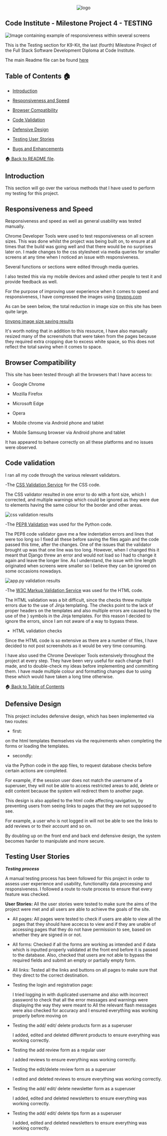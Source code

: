 <p align="center">
  <img src="/static/readme/logo.png" 
alt="logo"/>
</p>

## Code Institute - Milestone Project 4 - TESTING

![Image containing example of responsiveness within several screens](/static/readme/responsive.png)

This is the Testing section for K9-Kit, the last (fourth) Milestone Project of the Full Stack Software Development Diploma at Code Institute.


The main Readme file can be found [here](https://github.com/maxnyla/K9Kit#readme)



## Table of Contents :house: <a name="home"></a>

- [Introduction](#introduction)

- [Responsiveness and Speed](#responsiveness)

- [Browser Compatibility](#browsercomp)

- [Code Validation](#codeval)

- [Defensive Design](#defensived)

- [Testing User Stories](#testing)

-  [Bugs and Enhancements](#bugs)



:house:[ Back to README file](README.md).



## Introduction <a name="introduction"></a>

This section will go over the various methods that I have used to perform my testing for this project.



## Responsiveness and Speed<a name="responsiveness"></a>

Responsiveness and speed as well as general usability was tested manually.

Chrome Developer Tools were used to test responsiveness on all screen sizes. This was done whilst the project was being built on, 
to ensure at all times that the build was going well and that there would be no surprises later on. I made changes to the css stylesheet
via media queries for smaller screens at any time when I noticed an issue with responsiveness.

Several functions or sections were edited through media queries.

I also tested this via my mobile devices and asked other people to test it and provide feedback as well.

For the purpose of improving user experience when it comes to speed and responsiveness, I have compressed the images using [tinypng.com](https://tinypng.com/) 

As can be seen below, the total reduction in image size on this site has been quite large.


[tinypng image size saving results](https://github.com/maxnyla/k9kit/tree/master/static/readme/speed)


It's worth noting that in addition to this resource, I have also manually resized many of the screenshots that were taken from the pages because they required extra cropping due to excess 
white space, so this does not reflect the total saving when it comes to space.


## Browser Compatibility <a name="browsercomp"></a>

This site has been tested through all the browsers that I have access to:

- Google Chrome

- Mozilla Firefox

- Microsoft Edge

- Opera

- Mobile chrome via Android phone and tablet

- Mobile Samsung browser via Android phone and tablet


It has appeared to behave correctly on all these platforms and no issues were observed.



## Code validation <a name="codeval"></a>

I ran all my code through the various relevant validators.

-The [CSS Validation Service](https://jigsaw.w3.org/css-validator) for the CSS code.


The CSS validator resulted in one error to do with a font size, which I corrected, and multiple warnings which could be ignored as they were due to elements having the same colour for the border and other areas.


![css validation results](/static/readme/validation/css_val.png)



-The [PEP8 Validation](http://pep8online.com/) was used for the Python code.

The PEP8 code validator gave me a few indentation errors and lines that were too long so I fixed all these before saving the files again and the code passed 
this time, after the changes.
One of the issues that the validator brought up was that one line was too long. However, when I changed this it meant that Django threw an error and would not load so I had to change it again and leave the longer line.
As I understand, the issue with line length originated when screens were smaller so I believe they can be ignored on some occasions nowadays.


![app.py validation results](/static/readme/validation/pep8_val.png)



-The [W3C Markup Validation Service](https://validator.w3.org) was used for the HTML code.

The HTML validation was a bit difficult, since the checks threw multiple errors due to the use of Jinja templating. The checks point to the lack of proper headers 
on the templates and also multiple errors are caused by the use of the } symbols in the Jinja templates. For this reason I decided to ignore the errors, since
I am not aware of a way to bypass these.

- HTML validation checks

Since the HTML code is so extensive as there are a number of files, I have decided to not post screenshots as it would be very time consuming.


I have also used the Chrome Developer Tools extensively throughout the project at every step. They have been very useful for each change that I made, 
and to double-check my ideas before implementing and committing them. I have made multiple colour and formatting changes due to using these which
would have taken a long time otherwise.



:house:[ Back to Table of Contents](#home)



## Defensive Design <a name="defensived"></a>

This project includes defensive design, which has been implemented via two routes: 

- first:

on the html templates themselves via the requirements when completing the forms or loading the templates.
  
- secondly:

via the Python code in the app files, to request database checks before certain actions are completed.

For example, if the session user does not match the username of a superuser, they will not be able to access restricted areas to add, delete or edit content because 
the system will redirect them to another page.

This design is also applied to the html code affecting navigation, by preventing users from seeing links to pages that they are not supposed to see.

For example, a user who is not logged in will not be able to see the links to add reviews or to their account and so on.

By doubling up on the front end and back end defensive design, the system becomes harder to manipulate and more secure.


## Testing User Stories <a name="testing"></a>

***Testing process***

A manual testing process has been followed for this project in order to assess user experience and usability, functionality data processing and responsiveness. I followed a route to route process to ensure that every feature was checked.

**User Stories:**
  All the user stories were tested to make sure the aims of the project were met and all users are able to achieve the goals of the site.

- All pages:
  All pages were tested to check if users are able to view all the pages that they should have accecss to view and if they are unable of accessing pages that they do not have permission to see, based on whether they are signed in or not.

- All forms: 
  Checked if all the forms are working as intended and if data which is inputted properly validated at the front end before it is passed to the database. Also, checked that users are not able to bypass the required fields and submit an empty or partially empty form.

- All links: 
  Tested all the links and buttons on all pages to make sure that they direct to the correct destination.


- Testing the login and registration page:

  I tried logging in with duplicated username and also with incorrect password to check that all the error messages and warnings were displaying the way they were meant to
  All the relevant flash messages were also checked for accuracy and I ensured everything was working properly before moving on


- Testing the add/ edit/ delete products form as a superuser

  I added, edited and deleted different products to ensure everything was working correctly.


- Testing the add review form as a regular user

  I added reviews to ensure everything was working correctly.


- Testing the edit/delete review form as a superuser

  I edited and deleted reviews to ensure everything was working correctly.


- Testing the add/ edit/ delete newsletter form as a superuser

  I added, edited and deleted newsletters to ensure everything was working correctly.


- Testing the add/ edit/ delete tips form as a superuser

  I added, edited and deleted newsletters to ensure everything was working correctly.



